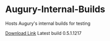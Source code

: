 # Augury-Internal-Builds
Hosts Augury's internal builds for testing

[Download Link](https://github.com/chesrowe/Augury-Internal-Builds/releases) Latest build 0.5.1.1217
